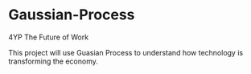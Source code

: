 # Gaussian-Process
4YP The Future of Work

This project will use Guasian Process to understand how technology is transforming the economy. 